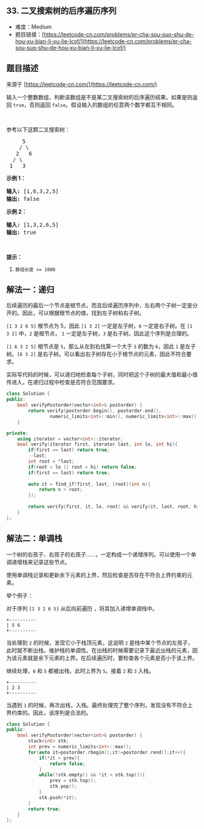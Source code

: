 ## 33. 二叉搜索树的后序遍历序列

- 难度：Medium
- 题目链接：[https://leetcode-cn.com/problems/er-cha-sou-suo-shu-de-hou-xu-bian-li-xu-lie-lcof/](https://leetcode-cn.com/problems/er-cha-sou-suo-shu-de-hou-xu-bian-li-xu-lie-lcof/)


## 题目描述

来源于 [https://leetcode-cn.com/](https://leetcode-cn.com/)

<p>输入一个整数数组，判断该数组是不是某二叉搜索树的后序遍历结果。如果是则返回&nbsp;<code>true</code>，否则返回&nbsp;<code>false</code>。假设输入的数组的任意两个数字都互不相同。</p>

<p>&nbsp;</p>

<p>参考以下这颗二叉搜索树：</p>

<pre>     5
    / \
   2   6
  / \
 1   3</pre>

<p><strong>示例 1：</strong></p>

<pre><strong>输入: </strong>[1,6,3,2,5]
<strong>输出: </strong>false</pre>

<p><strong>示例 2：</strong></p>

<pre><strong>输入: </strong>[1,3,2,6,5]
<strong>输出: </strong>true</pre>

<p>&nbsp;</p>

<p><strong>提示：</strong></p>

<ol>
	<li><code>数组长度 &lt;= 1000</code></li>
</ol>


## 解法一：递归

后续遍历的最后一个节点是根节点，而且后续遍历序列中，左右两个子树一定是分开的。因此，可以根据根节点的值，找到左子树和右子树。


`[1 3 2 6 5]` 根节点为 5，因此 `[1 3 2]` 一定是左子树，`6` 一定是右子树。在 `[1 3 2]` 中，`2` 是根节点， `1` 一定是左子树，`3` 是右子树。因此这个序列是合理的。

`[1 6 3 2 5]` 根节点是 `5`，那么从左到右找第一个大于 `5` 的数为 `6`，因此 `1` 是左子树。`[6 3 2]` 是右子树。可以看出右子树存在小于根节点的元素，因此不符合要求。

实际写代码的时候，可以递归地检查每个子树，同时把这个子树的最大值和最小值传进入，在递归过程中检查是否符合范围要求。

```cpp
class Solution {
public:
    bool verifyPostorder(vector<int>& postorder) {
        return verify(postorder.begin(), postorder.end(),
                numeric_limits<int>::min(), numeric_limits<int>::max());
    }

private:
    using iterator = vector<int>::iterator;
    bool verify(iterator first, iterator last, int lo, int hi){
        if(first == last) return true;
        --last;
        int root = *last;
        if(root < lo || root > hi) return false;
        if(first == last) return true;
        
        auto it = find_if(first, last, [root](int n){
            return n > root;
        });
        
        return verify(first, it, lo, root) && verify(it, last, root, hi);
    }
};
```

## 解法二：单调栈

一个树的右孩子、右孩子的右孩子……，一定构成一个递增序列。可以使用一个单调递增栈来记录这些节点。

使用单调栈记录和更新余下元素的上界，然后检查是否存在不符合上界约束的元素。

举个例子：

对于序列 `[1 3 2 6 5]` 从后向前遍历 ，将其加入递增单调栈中。

```
+----------
| 5 6
+----------
```

当处理到 `2` 的时候，发现它小于栈顶元素，这说明 `2` 是栈中某个节点的左孩子，此时就不断出栈，维护栈的单调性。在出栈的时候需要记录下最近出栈的元素，因为该元素就是余下元素的上界。在后续遍历时，要检查各个元素是否小于该上界。

继续处理，`6` 和 `5` 都被出栈，此时上界为 `5`。接着 `2` 和 `3` 入栈。

```
+----------
| 2 3
+----------
```

当遇到 `1` 的时候，再次出栈，入栈。最终处理完了整个序列，发现没有不符合上界约束的。因此，该序列是合法的。


```cpp
class Solution {
public:
    bool verifyPostorder(vector<int>& postorder) {
        stack<int> stk;
        int prev = numeric_limits<int>::max();
        for(auto it=postorder.rbegin();it!=postorder.rend();it++){
            if(*it > prev){
                return false;
            }
            while(!stk.empty() && *it < stk.top()){
                prev = stk.top();
                stk.pop();
            }
            stk.push(*it);
        }
        return true;
    }
};
```